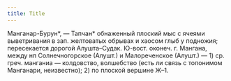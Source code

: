 ```yaml
---
title: Title
---
```


Манганар-Бурун*, — Тапчан* обнаженный плоский мыс с ячеями выветривания в зап.
желтоватых обрывах и хаосом глыб у подножия; пересекается дорогой Алушта–Судак.
Ю-вост. оконеч. г. Мангана, между нп Солнечногорское (Алушт.) и Малореченское
(Алушт.) — 1) ср. греч. манганиа — колдовство, волшебство (есть ли связь с
топонимом Манганари, неизвестно); 2) по плоской вершине Ж–1.
